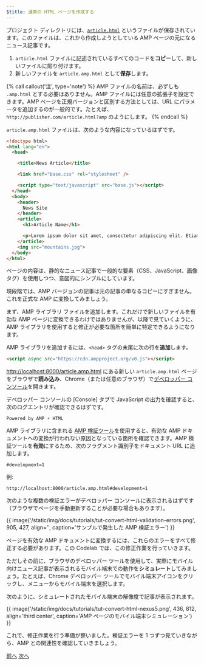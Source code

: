 ```yaml
---
$title: 通常の HTML ページを作成する
---
```


プロジェクト ディレクトリには、[`article.html`](https://github.com/googlecodelabs/accelerated-mobile-pages-foundations/blob/master/article.html) というファイルが保存されています。このファイルは、これから作成しようとしている AMP ページの元になるニュース記事です。

1.  `article.html` ファイルに記述されているすべてのコードを**コピー**して、新しいファイルに貼り付けます。
2.  新しいファイルを `article.amp.html` として**保存**します。

{% call callout('注', type='note') %}
AMP ファイルの名前は、必ずしも `.amp.html` とする必要はありません。AMP ファイルには任意の拡張子を設定できます。AMP ページを正規バージョンと区別する方法としては、URL にパラメータを追加するのが一般的です。たとえば、`http://publisher.com/article.html?amp` のようにします。
{% endcall %}


`article.amp.html` ファイルは、次のような内容になっているはずです。

```html
<!doctype html>
<html lang="en">
  <head>

    <title>News Article</title>

    <link href="base.css" rel="stylesheet" />

    <script type="text/javascript" src="base.js"></script>
  </head>
  <body>
    <header>
      News Site
    </header>
    <article>
      <h1>Article Name</h1>

      <p>Lorem ipsum dolor sit amet, consectetur adipiscing elit. Etiam egestas tortor sapien, non tristique ligula accumsan eu.</p>
    </article>
    <img src="mountains.jpg">
  </body>
</html>
```

ページの内容は、静的なニュース記事で一般的な要素（CSS、JavaScript、画像タグ）を使用しつつ、意図的にシンプルにしています。

現段階では、AMP バージョンの記事は元の記事の単なるコピーにすぎません。これを正式な AMP に変換してみましょう。

まず、AMP ライブラリ ファイルを追加します。これだけで新しいファイルを有効な AMP ページに変換できるわけではありませんが、以降で見ていくように、AMP ライブラリを使用すると修正が必要な箇所を簡単に特定できるようになります。

AMP ライブラリを追加するには、`<head>` タグの末尾に次の行を**追加**します。

```html
<script async src="https://cdn.ampproject.org/v0.js"></script>
```

[http://localhost:8000/article.amp.html](http://localhost:8000/article.amp.html) にある新しい `article.amp.html` ページをブラウザで**読み込み**、Chrome（または任意のブラウザ）で[デベロッパー コンソール](https://developer.chrome.com/devtools/docs/console)を開きます。

デベロッパー コンソールの [Console] タブで JavaScript の出力を確認すると、次のログエントリが確認できるはずです。

```text
Powered by AMP ⚡ HTML
```

AMP ライブラリに含まれる [AMP 検証ツール](/ja/docs/fundamentals/validate.html)を使用すると、有効な AMP ドキュメントへの変換が行われない原因となっている箇所を確認できます。AMP 検証ツールを**有効**にするため、次のフラグメント識別子をドキュメント URL に追加します。

```text
#development=1
```

例:

```text
http://localhost:8000/article.amp.html#development=1
```

次のような複数の検証エラーがデベロッパー コンソールに表示されるはずです（ブラウザでページを手動更新することが必要な場合もあります）。

{{ image('/static/img/docs/tutorials/tut-convert-html-validation-errors.png', 905, 427, align='', caption='サンプルで発生した AMP 検証エラー') }}

ページを有効な AMP ドキュメントに変換するには、これらのエラーをすべて修正する必要があります。この Codelab では、この修正作業を行っていきます。

ただしその前に、ブラウザのデベロッパー ツールを使用して、実際にモバイル向けニュース記事が表示されるモバイル端末での動作を**シミュレート**してみましょう。たとえば、Chrome デベロッパー ツールでモバイル端末アイコンをクリックし、メニューからモバイル端末を選択します。

次のように、シミュレートされたモバイル端末の解像度で記事が表示されます。

{{ image('/static/img/docs/tutorials/tut-convert-html-nexus5.png', 436, 812, align='third center', caption='AMP ページのモバイル端末シミュレーション') }}

これで、修正作業を行う準備が整いました。検証エラーを 1 つずつ見ていきながら、AMP との関連性を確認していきましょう。

<div class="prev-next-buttons">
  <a class="button prev-button" href="/ja/docs/fundamentals/converting/setting-up.html"><span class="arrow-prev">前へ</span></a>
  <a class="button next-button" href="/ja/docs/fundamentals/converting/resolving-errors.html"><span class="arrow-next">次へ</span></a>
</div>
